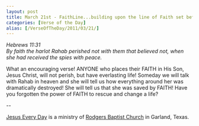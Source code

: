 ```yaml
---
layout: post
title: March 21st - FaithLine...building upon the line of Faith set before
categories: [Verse of the Day]
alias: [/VerseOfTheDay/2011/03/21/]
---
```


_Hebrews 11:31  
By faith the harlot Rahab perished not with them that believed not,
when she had received the spies with peace._

What an encouraging verse! ANYONE who places their FAITH in His
Son, Jesus Christ, will not perish, but have everlasting life!
Someday we will talk with Rahab in heaven and she will tell us how
everything around her was dramatically destroyed! She will tell us
that she was saved by FAITH! Have you forgotten the power of FAITH to
rescue and change a life?

 --

<a href=http://jesuseveryday.net>Jesus Every Day</a> is a ministry of <a href=http://rodgersbaptist.net>Rodgers Baptist Church</a> in Garland, Texas.
